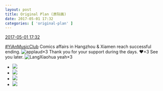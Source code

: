 ```yaml
---
layout: post
title: Original Plan (原际画)
date: 2017-05-01 17:32
categories: [ 'original-plan' ]
---
```


<div class="weibo-info">
  <a href="http://weibo.com/5626539553/F16U52Xqr">2017-05-01 17:32</a>
</div>

[#YiAnMusicClub](http://weibo.com/p/100808beae2e3e05b17b64f63ebedca39f19b2/super_index) Comics affairs in Hangzhou & Xiamen reach successful ending. ![applaud](http://img.t.sinajs.cn/t4/appstyle/expression/ext/normal/36/gza_org.gif)×3 Thank you for your support during the days. :heart:×3 See you later. ![LangXiaohua yeah](http://img.t.sinajs.cn/t4/appstyle/expression/ext/normal/3b/lxhxixi_org.gif)×3

<!-- more -->

<ul class="weibo-pic-list-2">
  <li class="weibo-pic">
    <a href="https://wx1.sinaimg.cn/mw690/0068MnXXgy1ff5zpyzhdtj31r31o41kx.jpg"><img src="https://wx1.sinaimg.cn/thumb150/0068MnXXgy1ff5zpyzhdtj31r31o41kx.jpg" /></a>
  </li>
  <li class="weibo-pic">
    <a href="https://wx2.sinaimg.cn/mw690/0068MnXXgy1ff5zq1hl81j31hc0u0dyl.jpg"><img src="https://wx2.sinaimg.cn/thumb150/0068MnXXgy1ff5zq1hl81j31hc0u0dyl.jpg" /></a>
  </li>
  <li class="weibo-pic">
    <a href="https://wx2.sinaimg.cn/mw690/0068MnXXgy1ff5zq4tzqtj33402c0u0y.jpg"><img src="https://wx2.sinaimg.cn/thumb150/0068MnXXgy1ff5zq4tzqtj33402c0u0y.jpg" /></a>
  </li>
  <li class="weibo-pic">
    <a href="https://wx4.sinaimg.cn/mw690/0068MnXXgy1ff5zq8zxmxj32c02c0u0x.jpg"><img src="https://wx4.sinaimg.cn/thumb150/0068MnXXgy1ff5zq8zxmxj32c02c0u0x.jpg" /></a>
  </li>
</ul>
